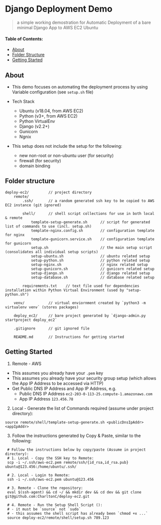 # Django Deployment Demo
> a simple working demostration for Automatic Deployment of a bare minimal Django App to AWS EC2 Ubuntu

#### Table of Contents:
* [About](#About)
* [Folder Structure](#Folder-Structure)
* [Getting Started](#Getting-Started)


## About
* This demo focuses on automating the deployment process by using Variable configuration (see `setup.sh` file)

* Tech Stack
    * Ubuntu (v18.04, from AWS EC2)
    * Python (v3+, from AWS EC2)
    * Python VirtualEnv
    * Django (v2.2+)    
    * Gunicorn
    * Ngnix

* This setup does not include the setup for the following:
    * new non-root or non-ubuntu user (for security)
    * firewall (for security)
    * domain binding


## Folder structure
```
deploy-ec2/         // project directory
    remote/
        .ssh/       // a random generated ssh key to be copied to AWS EC2 instance (git ignored)

        shell/      // shell script collections for use in both local & remote            
            template-setup-generate.sh      // script for generated list of commands to use (incl. setup.sh)
            template-nginx.config.sh        // configuration template for nginx
            template-gunicorn.service.sh    // configuration template for gunicorn
            setup.sh                        // the main setup script (consolidates all individual setup scripts)
            setup-ubuntu.sh                 // ubuntu related setup
            setup-python.sh                 // python related setup
            setup-nginx.sh                  // nginx related setup
            setup-gunicorn.sh               // gunicorn related setup
            setup-django.sh                 // django related setup
            setup-database.sh               // database related setup

        requirements.txt    // text file used for dependencies installation within Python Virtual Environment (used by "setup-python.sh")

    venv/           // virtual enviornment created by `python3 -m virtualenv venv` (stores packages)

    deploy_ec2/     // bare project generated by `django-admin.py startproject deploy_ec2`

    .gitignore      // git ignored file

    README.md       // Instructions for getting started
```    

## Getting Started
1. Remote - AWS
* This assumes you already have your `.pem` key
* This assumes you already have your security group setup (which allows the App IP Address to be accessed via HTTP)
* Get Public DNS IP Address and App IP Address, e.g. 
    * Public DNS IP Address `ec2-203-0-113-25.compute-1.amazonaws.com`
    * App IP Address `123.456.78`

2. Local - Generate the list of Commands required (assume under project directory):
```
source remote/shell/template-setup-generate.sh <publicDnsIpAddr> <appIpAddr>
```

3. Follow the instructions generated by Copy & Paste, similar to the following:
```
 # Follow the instructions below by copy/paste (Assume in project directory): 
 # 1. Local - Copy the SSH key to Remote: 
 scp -i ~/.ssh/aws-ec2.pem remote/ssh/{id_rsa,id_rsa.pub} ubuntu@123.456:/home/ubuntu/.ssh/ 

 # 2. Local - Login to Remote: 
 ssh -i ~/.ssh/aws-ec2.pem ubuntu@123.456 

 # 3. Remote - Clone the repository: 
 eval $(ssh-agent) && cd ~/ && mkdir dev && cd dev && git clone git@github.com:CharltonC/deploy-ec2.git 

 # 4. Remote - Run the Setup Shell Script (): 
 # - it must be `source` not `sudo` 
 # - this assumes the shell script has already been `chmod +x ...` 
 source deploy-ec2/remote/shell/setup.sh 789.123 
```